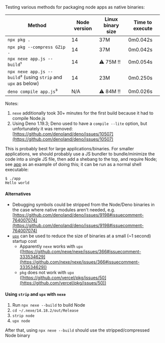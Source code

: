 Testing various methods for packaging node apps as native binaries:

| Method                                                        | Node version | Linux binary size | Time to execute |
| ------------------------------------------------------------- | ------------ | ----------------- | --------------- |
| `npx pkg .`                                                   | 14           | 37M               | 0m0.042s        |
| `npx pkg --compress GZip .`                                   | 14           | 37M               | 0m0.042s        |
| `npx nexe app.js --build`¹                                    | 14           | ⚠ 75M !!          | 0m0.054s        |
| `npx nexe app.js --build`² (using `strip` and `upx` as below) | 14           | 23M               | 0m0.250s        |
| `deno compile app.js`³                                        | N/A          | ⚠ 84M !!          | 0m0.026s        |

Notes:

1. `nexe` additionally took 30+ minutes for the first build because it had to compile Node.js
1. Using Deno 1.19.3; Deno used to have a `compile --lite` option, but unfortunately it was removed: [https://github.com/denoland/deno/issues/10507](https://github.com/denoland/deno/issues/10507)

This is probably best for large applications/binaries. For smaller applications, we should probably use a JS bundler to bundle/minimize the code into a single JS file, then add a shebang to the top, and require Node; see [app](app) as an example of doing this; it can be run as a normal shell executable:

```
$ ./app
Hello world
```

#### Alternatives

- Debugging symbols could be stripped from the Node/Deno binaries in the case where native modules aren't needed, e.g. [https://github.com/denoland/deno/issues/9198#issuecomment-764007074](https://github.com/denoland/deno/issues/9198#issuecomment-764007074)
- [`upx`](https://upx.github.io/) can be used to reduce the size of binaries at a small (~1 second) startup cost
  - Apparently `nexe` works with `upx` ([https://github.com/nexe/nexe/issues/366#issuecomment-333534629](https://github.com/nexe/nexe/issues/366#issuecomment-333534629))
  - `pkg` does not work with `upx` ([https://github.com/vercel/pkg/issues/50](https://github.com/vercel/pkg/issues/50))

#### Using `strip` and `upx` with `nexe`

1. Run `npx nexe --build` to build Node
1. `cd ~/.nexe/14.18.2/out/Release`
1. `strip node`
1. `upx node`

After that, using `npx nexe --build` should use the stripped/compressed Node binary
